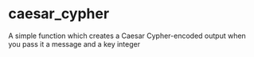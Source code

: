 # caesar_cypher
A simple function which creates a Caesar Cypher-encoded output when you pass it a message and a key integer

